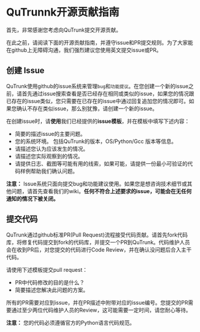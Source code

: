 # QuTrunnk开源贡献指南


首先，非常感谢您考虑向QuTrunk提交开源贡献。

在此之前，请阅读下面的开源贡献指南，并遵守issue和PR提交规则。为了大家能在github上无障碍沟通，我们强烈建议您使用英文提交issue或PR。

## 创建 Issue
QuTrunk使用github的issue系统来管理`bug`和`功能提议`。在您创建一个新的issue之前，请首先通过issue搜索查看是否已经存在相同或类似的issue，如果您的情况跟已存在的issue类似，您只需要在已存在的issue中通过回复追加您的情况即可。如果您确认不存在类似issue，那么别犹豫，请创建一个新的issue。

在创建issue时，请**使用**我们已经提供的**issue模板**，并在模板中填写下述内容：

* 简要的描述issue的主要问题。
* 您的系统环境。 包括QuTrunk的版本，OS/Python/Gcc 版本等信息。
* 请描述您认为应该发生的情况。
* 请描述您实际观察到的情况。
* 请提供日志、截图等可能有用的线索，如果可能，请提供一份最小可验证的代码样例帮助我们确认问题。

**注意：** Issue系统只面向提交bug和功能建议使用。如果您是想咨询技术细节或其他问题，请首先查看我们的wiki。**任何不符合上述要求的issue，可能会在无任何通知的情况下被关闭。**

## 提交代码
QuTrunk通过github标准PR(Pull Request)流程接受代码贡献。请首先fork代码库，将修复代码提交到fork的代码库，并提交一个PR到QuTrunk。代码维护人员会在收到PR后，对您提交的代码进行Code Review，并在确认没问题后合入主干代码。

请使用下述模板提交pull request：

* PR中代码修改的目的是什么？
* 简要描述您解决此问题的方案。

所有的PR需要对应到issue，并在PR描述中附带对应的issue编号。您提交的PR需要通过至少两位代码维护人员的Review，这可能需要一定时间，请您耐心等待。

**注意：** 您的代码必须遵循官方的Python语言代码规范。